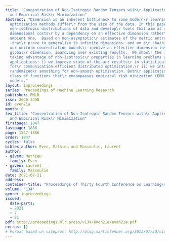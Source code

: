 ```yaml
---
title: "Concentration of Non-Isotropic Random Tensors with\r Applications to Learning
  and Empirical Risk\r Minimization"
abstract: "Dimension is an inherent bottleneck to some modern\r learning tasks, where
  optimization methods suffer\r from the size of the data. In this paper, we study\r
  non-isotropic distributions of data and develop\r tools that aim at reducing these
  dimensional costs\r by a dependency on an effective dimension rather\r than the
  ambient one.  Based on non-asymptotic\r estimates of the metric entropy of ellipsoids
  -that\r prove to generalize to infinite dimensions- and on a\r chaining argument,
  our uniform concentration bounds\r involve an effective dimension instead of the
  global\r dimension, improving over existing results.  We show\r the importance of
  taking advantage of non-isotropic\r properties in learning problems with the following\r
  applications: i) we improve state-of-the-art results\r in statistical preconditioning
  for\r communication-efficient distributed optimization,\r ii) we introduce a non-isotropic
  randomized\r smoothing for non-smooth optimization. Both\r applications cover a
  class of functions that\r encompasses empirical risk minization (ERM) for\r linear
  models."
layout: inproceedings
series: Proceedings of Machine Learning Research
publisher: PMLR
issn: 2640-3498
id: even21a
month: 0
tex_title: "Concentration of Non-Isotropic Random Tensors with\r Applications to Learning
  and Empirical Risk\r Minimization"
firstpage: 1847
lastpage: 1886
page: 1847-1886
order: 1847
cycles: false
bibtex_author: Even, Mathieu and Massoulie, Laurent
author:
- given: Mathieu
  family: Even
- given: Laurent
  family: Massoulie
date: 2021-07-21
address:
container-title: "Proceedings of Thirty Fourth Conference on Learning\r Theory"
volume: '134'
genre: inproceedings
issued:
  date-parts:
  - 2021
  - 7
  - 21
pdf: http://proceedings.mlr.press/v134/even21a/even21a.pdf
extras: []
# Format based on citeproc: http://blog.martinfenner.org/2013/07/30/citeproc-yaml-for-bibliographies/
---
```

